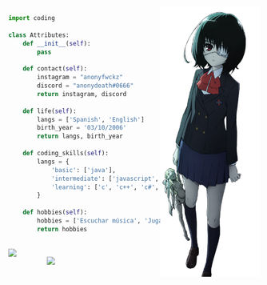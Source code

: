 <img src="https://github.com/0xMeii/0xMeii/blob/main/meii.png" width="200" img align="right" />

<!-- GO CODE -->
```python
import coding

class Attributes:
    def __init__(self):
        pass
        
    def contact(self):
        instagram = "anonyfwckz"
        discord = "anonydeath#0666"
        return instagram, discord

    def life(self):
        langs = ['Spanish', 'English']
        birth_year = '03/10/2006'
        return langs, birth_year

    def coding_skills(self):
        langs = {
            'basic': ['java'],
            'intermediate': ['javascript', 'html', 'css', 'sql', 'python'],
            'learning': ['c', 'c++', 'c#', 'ruby', 'php']
        }
        
    def hobbies(self):
        hobbies = ['Escuchar música', 'Jugar Dota 2']
        return hobbies
        
```


<div align="center">
  <img src="https://i.imgur.com/g2YspM5.png" width="148" align="left" />
  <a href="https://discord.com/users/:1051592920882487406"><img src="https://lanyard-profile-readme.vercel.app/api/1051592920882487406" width="45%" align="right"></a>
</div>


